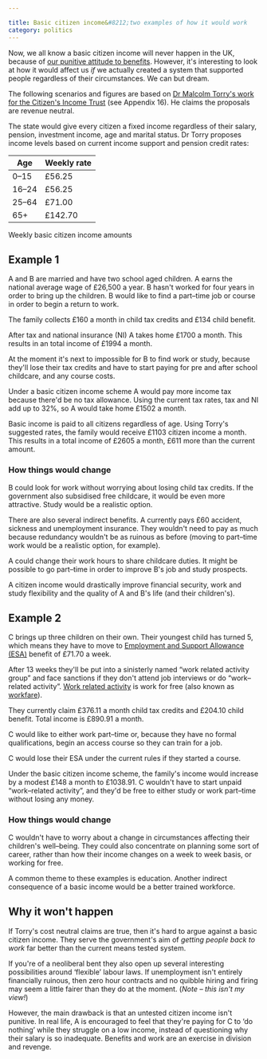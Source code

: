 ```yaml
---

title: Basic citizen income&#8212;two examples of how it would work
category: politics
---
```


Now, we all know a basic citizen income will never happen in the UK, because of <a href="/2013/09/basic-income/">our punitive attitude to benefits</a>. However, it's interesting to look at how it would affect us *if* we actually created a system that supported people regardless of their circumstances. We can but dream.

The following scenarios and figures are based on <a href="https://www.citizensincome.org/MoneyforEveryone.htm">Dr Malcolm Torry's work for the Citizen's Income Trust</a> (see Appendix 16). He claims the proposals are revenue neutral.

The state would give every citizen a fixed income regardless of their salary, pension, investment income, age and marital status. Dr Torry proposes income levels based on current income support and pension credit rates:

<table class="pure-table">
<thead>
<tr>
<th>Age</th>
<th>Weekly rate</th>
</tr>
</thead>
<tbody>
<tr>
<td>0&#8211;15</td>
<td>&pound;56.25</td>
</tr>
<tr>
<td>16&#8211;24</td>
<td>&pound;56.25</td>
</tr>
<tr>
<td>25&#8211;64</td>
<td>&pound;71.00</td>
</tr>
<tr>
<td>65+</td>
<td>&pound;142.70</td>
</tr>
</tbody>
</table>
<p class="figcaption">Weekly basic citizen income amounts</p>

## Example 1

A and B are married and have two school aged children. A earns the national average wage of &pound;26,500 a year. B hasn't worked for four years in order to bring up the children. B would like to find a part&#8211;time job or course in order to begin a return to work.

The family collects &pound;160 a month in child tax credits and &pound;134 child benefit.

After tax and national insurance (NI) A takes home &pound;1700 a month. This results in an total income of &pound;1994 a month.

At the moment it's next to impossible for B to find work or study, because they'll lose their tax credits and have to start paying for pre and after school childcare, and any course costs.

Under a basic citizen income scheme A would pay more income tax because there'd be no tax allowance. Using the current tax rates, tax and NI add up to 32%, so A would take home &pound;1502 a month.

Basic income is paid to all citizens regardless of age. Using Torry's suggested rates, the family would receive &pound;1103 citizen income a month. This results in a total income of &pound;2605 a month, &pound;611 more than the current amount.

### How things would change

B could look for work without worrying about losing child tax credits. If the government also subsidised free childcare, it would be even more attractive. Study would be a realistic option.

There are also several indirect benefits. A currently pays &pound;60 accident, sickness and unemployment insurance. They wouldn't need to pay as much because redundancy wouldn't be as ruinous as before (moving to part&#8211;time work would be a realistic option, for example).

A could change their work hours to share childcare duties. It might be possible to go part&#8211;time in order to improve B's job and study prospects.

A citizen income would drastically improve financial security, work and study flexibility and the quality of A and B's life (and their children's).

## Example 2

C brings up three children on their own. Their youngest child has turned 5, which means they have to move to <a href="https://www.gov.uk/employment-support-allowance/what-youll-get">Employment and Support Allowance (ESA)</a> benefit of &pound;71.70 a week.

After 13 weeks they'll be put into a sinisterly named &#8220;work related activity group&#8221; and face sanctions if they don't attend job interviews or do &#8220;work&#8211;related activity&#8221;. <a href="https://www.adviceguide.org.uk/wales/benefits_w/benefits_sick_or_disabled_people_and_carers_ew/employment_and_support_allowance.htm#work-related_activity">Work related activity</a> is work for free (also known as <a href="https://www.boycottworkfare.org/">workfare</a>).

They currently claim &pound;376.11 a month child tax credits and &pound;204.10 child benefit. Total income is &pound;890.91 a month.

C would like to either work part&#8211;time or, because they have no formal qualifications, begin an access course so they can train for a job.

C would lose their ESA under the current rules if they started a course.

Under the basic citizen income scheme, the family's income would increase by a modest &pound;148 a month to &pound;1038.91. C wouldn't have to start unpaid &#8220;work&#8211;related activity&#8221;, and they'd be free to either study or work part&#8211;time without losing any money.

### How things would change

C wouldn't have to worry about a change in circumstances affecting their children's well&#8211;being. They could also concentrate on planning some sort of career, rather than how their income changes on a week to week basis, or working for free.

A common theme to these examples is education. Another indirect consequence of a basic income would be a better trained workforce.

## Why it won't happen

If Torry's cost neutral claims are true, then it's hard to argue against a basic citizen income. They serve the government's aim of *getting people back to work* far better than the current means tested system.

If you're of a neoliberal bent they also open up several interesting possibilities around &#8216;flexible&#8217; labour laws. If unemployment isn't entirely financially ruinous, then zero hour contracts and no quibble hiring and firing may seem a little fairer than they do at the moment. (*Note &#8211; this isn't my view!*)

However, the main drawback is that an untested citizen income isn't punitive. In real life, A is encouraged to feel that they're paying for C to &#8216;do nothing&#8217; while they struggle on a low income, instead of questioning why their salary is so inadequate. Benefits and work are an exercise in division and revenge.

